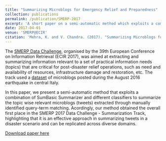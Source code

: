 ```yaml
---
title: "Summarizing Microblogs for Emergency Relief and Preparedness"
collection: publications
permalink: /publication/SMERP-2017
excerpt: 'A short paper on a semi-automatic method which exploits a combination of SumBasic Summarizer and different classifiers to summarize the topic wise relevant microblogs (tweets), extracted through manually identified query term matching.'
date: 2017-04-01
venue: 'SMERP@ECIR'
citation: 'Mehra, K. and V. Chandra. (2017). "Summarizing Microblogs for Emergency Relief and Preparedness." <i>SMERP@ECIR</i>.'
---
```

The [SMERP Data Challenge](https://www.computing.dcu.ie/~dganguly/smerp2017/), organised by the 39th European Conference on Information Retrieval (ECIR 2017), was aimed at extracting and summarizing information relevant to a set of practical information needs (topics) that are critical for post-disaster relief operations, such as need and availability of resources, infrastructure damage and restoration, etc. The track used a [dataset](https://zenodo.org/record/3336563#.X5cDE4gzZPZ) of microblogs posted during the August 2016 earthquake in central Italy.

In this paper, we present a semi-automatic method that exploits a combination of SumBasic Summarizer and different classifiers to summarize the topic wise relevant microblogs (tweets) extracted through manually identified query-term matching. Acordingly, our method obtained the overall first place in the SMERP 2017 Data Challenge - Summarization Track, highlighting that it is an effective approach in summarizing tweets in a disaster scenario and can be replicated across diverse domains.

[Download paper here](http://academicpages.github.io/files/paper1.pdf)